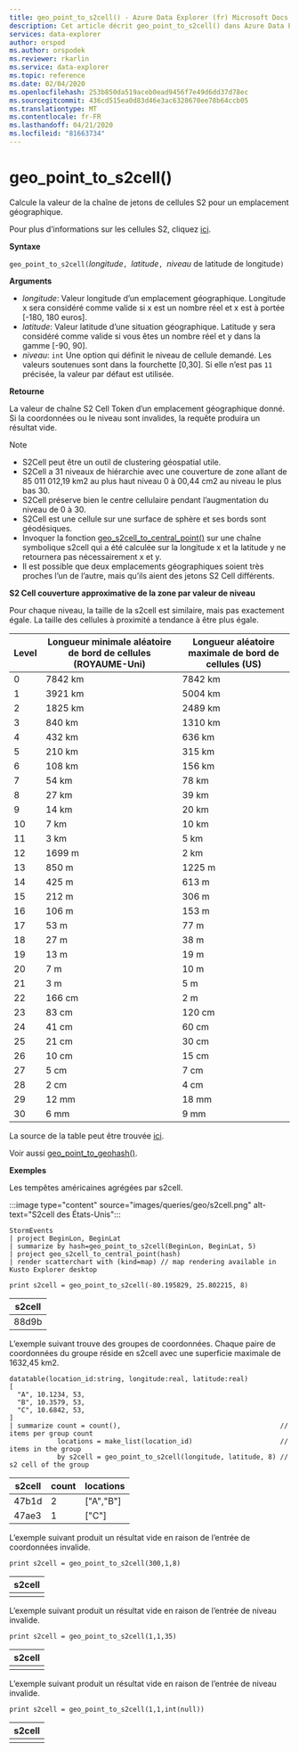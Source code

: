 ```yaml
---
title: geo_point_to_s2cell() - Azure Data Explorer (fr) Microsoft Docs
description: Cet article décrit geo_point_to_s2cell() dans Azure Data Explorer.
services: data-explorer
author: orspod
ms.author: orspodek
ms.reviewer: rkarlin
ms.service: data-explorer
ms.topic: reference
ms.date: 02/04/2020
ms.openlocfilehash: 253b850da519aceb0ead9456f7e49d6dd37d78ec
ms.sourcegitcommit: 436cd515ea0d83d46e3ac6328670ee78b64ccb05
ms.translationtype: MT
ms.contentlocale: fr-FR
ms.lasthandoff: 04/21/2020
ms.locfileid: "81663734"
---
```

# <a name="geo_point_to_s2cell"></a>geo_point_to_s2cell()

Calcule la valeur de la chaîne de jetons de cellules S2 pour un emplacement géographique.

Pour plus d’informations sur les cellules S2, cliquez [ici](http://s2geometry.io/devguide/s2cell_hierarchy).

**Syntaxe**

`geo_point_to_s2cell(`*longitude*`, `*latitude*`, `*niveau* de latitude de longitude`)`

**Arguments**

* *longitude*: Valeur longitude d’un emplacement géographique. Longitude x sera considéré comme valide si x est un nombre réel et x est à portée [-180, 180 euros]. 
* *latitude*: Valeur latitude d’une situation géographique. Latitude y sera considéré comme valide si vous êtes un nombre réel et y dans la gamme [-90, 90]. 
* *niveau*: `int` Une option qui définit le niveau de cellule demandé. Les valeurs soutenues sont dans la fourchette [0,30]. Si elle n’est pas `11` précisée, la valeur par défaut est utilisée.

**Retourne**

La valeur de chaîne S2 Cell Token d’un emplacement géographique donné. Si la coordonnées ou le niveau sont invalides, la requête produira un résultat vide.

> [!NOTE]
>
> * S2Cell peut être un outil de clustering géospatial utile.
> * S2Cell a 31 niveaux de hiérarchie avec une couverture de zone allant de 85 011 012,19 km2 au plus haut niveau 0 à 00,44 cm2 au niveau le plus bas 30.
> * S2Cell préserve bien le centre cellulaire pendant l’augmentation du niveau de 0 à 30.
> * S2Cell est une cellule sur une surface de sphère et ses bords sont géodésiques.
> * Invoquer la fonction [geo_s2cell_to_central_point()](geo-s2cell-to-central-point-function.md) sur une chaîne symbolique s2cell qui a été calculée sur la longitude x et la latitude y ne retournera pas nécessairement x et y.
> * Il est possible que deux emplacements géographiques soient très proches l’un de l’autre, mais qu’ils aient des jetons S2 Cell différents.

**S2 Cell couverture approximative de la zone par valeur de niveau**

Pour chaque niveau, la taille de la s2cell est similaire, mais pas exactement égale. La taille des cellules à proximité a tendance à être plus égale.

|Level|Longueur minimale aléatoire de bord de cellules (ROYAUME-Uni)|Longueur aléatoire maximale de bord de cellules (US)|
|--|--|--|
|0|7842 km|7842 km|
|1|3921 km|5004 km|
|2|1825 km|2489 km|
|3|840 km|1310 km|
|4|432 km|636 km|
|5|210 km|315 km|
|6|108 km|156 km|
|7|54 km|78 km|
|8|27 km|39 km|
|9|14 km|20 km|
|10|7 km|10 km|
|11|3 km|5 km|
|12|1699 m|2 km|
|13|850 m|1225 m|
|14|425 m|613 m|
|15|212 m|306 m|
|16|106 m|153 m|
|17|53 m|77 m|
|18|27 m|38 m|
|19|13 m|19 m|
|20|7 m|10 m|
|21|3 m|5 m|
|22|166 cm|2 m|
|23|83 cm|120 cm|
|24|41 cm|60 cm|
|25|21 cm|30 cm|
|26|10 cm|15 cm|
|27|5 cm|7 cm|
|28|2 cm|4 cm|
|29|12 mm|18 mm|
|30|6 mm|9 mm|

La source de la table peut être trouvée [ici](http://s2geometry.io/resources/s2cell_statistics).

Voir aussi [geo_point_to_geohash()](geo-point-to-geohash-function.md).

**Exemples**

Les tempêtes américaines agrégées par s2cell.

:::image type="content" source="images/queries/geo/s2cell.png" alt-text="S2cell des États-Unis":::

```kusto
StormEvents
| project BeginLon, BeginLat
| summarize by hash=geo_point_to_s2cell(BeginLon, BeginLat, 5)
| project geo_s2cell_to_central_point(hash)
| render scatterchart with (kind=map) // map rendering available in Kusto Explorer desktop
```

```kusto
print s2cell = geo_point_to_s2cell(-80.195829, 25.802215, 8)
```

| s2cell |
|--------|
| 88d9b  |

L’exemple suivant trouve des groupes de coordonnées. Chaque paire de coordonnées du groupe réside en s2cell avec une superficie maximale de 1632,45 km2.
```kusto
datatable(location_id:string, longitude:real, latitude:real)
[
  "A", 10.1234, 53,
  "B", 10.3579, 53,
  "C", 10.6842, 53,
]
| summarize count = count(),                                        // items per group count
            locations = make_list(location_id)                      // items in the group
            by s2cell = geo_point_to_s2cell(longitude, latitude, 8) // s2 cell of the group
```

| s2cell | count | locations |
|--------|-------|-----------|
| 47b1d  | 2     | ["A","B"] |
| 47ae3  | 1     | ["C"]     |

L’exemple suivant produit un résultat vide en raison de l’entrée de coordonnées invalide.
```kusto
print s2cell = geo_point_to_s2cell(300,1,8)
```

| s2cell |
|--------|
|        |

L’exemple suivant produit un résultat vide en raison de l’entrée de niveau invalide.
```kusto
print s2cell = geo_point_to_s2cell(1,1,35)
```

| s2cell |
|--------|
|        |

L’exemple suivant produit un résultat vide en raison de l’entrée de niveau invalide.
```kusto
print s2cell = geo_point_to_s2cell(1,1,int(null))
```

| s2cell |
|--------|
|        |
